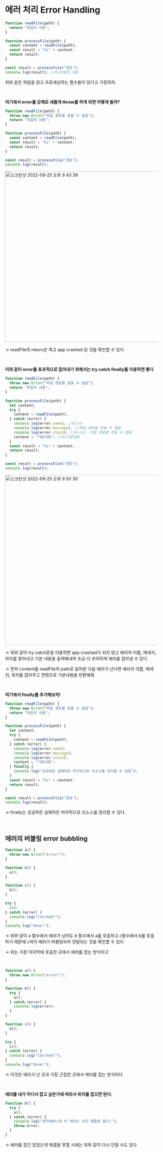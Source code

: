 # 에러 처리 Error Handling

```jsx
function readFile(path) {
  return "파일의 내용";
}

function processFile(path) {
  const content = readFile(path);
  const result = "hi" + content;
  return result;
}

const result = processFile("경로");
console.log(result); //hi파일의 내용
```

위와 같은 파일을 읽고 프로세싱하는 함수들이 있다고 가정하자.

<br />

**여기에서 error를 강제로 새롭게 throw를 하게 되면 어떻게 될까?**

```jsx
function readFile(path) {
  throw new Error("파일 경로를 찾을 수 없음");
  return "파일의 내용";
}

function processFile(path) {
  const content = readFile(path);
  const result = "hi" + content;
  return result;
}

const result = processFile("경로");
console.log(result);
```
<img width="564" alt="스크린샷 2022-09-25 오후 9 43 39" src="https://user-images.githubusercontent.com/50559373/192153597-52df83e3-8429-4e21-9dac-b9789ad8218a.png">

→ readFile의 return은 죽고 app crashed 된 것을 확인할 수 있다

<br />

**이와 같이 error를 효과적으로 잡아내기 위해서는 try catch finally를 이용하면 좋다**

```jsx
function readFile(path) {
  throw new Error("파일 경로를 찾을 수 없음");
  return "파일의 내용";
}

function processFile(path) {
  let content;
  try {
    content = readFile(path);
  } catch (error) {
    console.log(error.name); //Error
    console.log(error.message); //파일 경로를 찾을 수 없음
    console.log(error.stack); //Error: 파일 경로를 찾을 수 없음
    content = "기본내용"; //hi기본내용
  }
  const result = "hi" + content;
  return result;
}

const result = processFile("경로");
console.log(result);
```
<img width="561" alt="스크린샷 2022-09-25 오후 9 50 30" src="https://user-images.githubusercontent.com/50559373/192153606-8522eea4-461f-4f6d-9917-b51867573313.png">

→ 위와 같이 try catch문을 이용하면 app crashed가 되지 않고 에러의 이름, 메세지, 위치를 찾아내고 기본 내용을 출력해내어 조금 더 우아하게 에러를 잡아낼 수 있다

→ 먼저 content를 readFile의 path로 읽어본 다음 에러가 난다면 에러의 이름, 메세지, 위치를 잡아주고 컨텐츠로 기본내용을 반환해줘

<br />

**여기에서 finally를 추가해보자!**

```jsx
function readFile(path) {
  throw new Error("파일 경로를 찾을 수 없음");
  return "파일의 내용";
}

function processFile(path) {
  let content;
  try {
    content = readFile(path);
  } catch (error) {
    console.log(error.name);
    console.log(error.message);
    console.log(error.stack);
    content = "기본내용";
  } finally {
    console.log("성공하든 실패하든 마지막으로 리소스를 정리할 수 있음");
  }
  const result = "hi" + content;
  return result;
}

const result = processFile("경로");
console.log(result);
```

→ finally는 성공하든 실패하든 마지막으로 리소스를 정리할 수 있다.

 <br />

## 에러의 버블링 error bubbling

```jsx
function a() {
  throw new Error("error!");
}

function b() {
  a();
}

function c() {
  b();
}

try {
  c();
} catch (error) {
  console.log("Catched!");
}
console.log("done!");
```

→ 위와 같이 a 함수에서 에러가 났어도 b 함수에서 a를 호출하고 c함수에서 b를 호출하기 때문에 c까지 에러가 버블링되어 전달되는 것을 확인할 수 있다

→ 위는 가장 마지막에 호출한 곳에서 에러를 잡는 방식이고

<br />

```jsx
function a() {
  throw new Error("error!");
}

function b() {
  try {
    a();
  } catch (error) {
    console.log(error);
  }
}

function c() {
  b();
}

try {
  c();
} catch (error) {
  console.log("Catched!");
}
console.log("done!");
```

→ 이것은 에러가 난 곳과 가장 근접한 곳에서 에러를 잡는 방식이다

<br />

**에러를 내가 어디서 잡고 싶은가에 따라서 위치를 잡으면 된다.**

```jsx
function b() {
  try {
    a();
  } catch (error) {
    console.log("생각해보니까 이 에러는 내가 핸들링 불가!");
    throw error;
  }
}
```

→ 에러를 잡긴 잡았는데 해결을 못할 시에는 위와 같이 다시 던질 수도 있다
